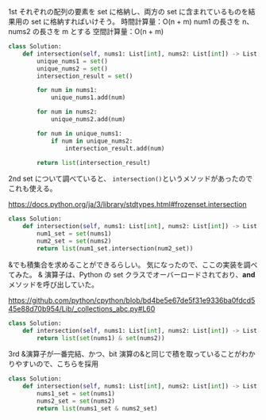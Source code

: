 1st
それぞれの配列の要素を set に格納し、両方の set に含まれているものを結果用の set に格納すればいけそう。
時間計算量：O(n + m) num1 の長さを n、nums2 の長さを m とする
空間計算量：O(n + m)

```python
class Solution:
    def intersection(self, nums1: List[int], nums2: List[int]) -> List[int]:
        unique_nums1 = set()
        unique_nums2 = set()
        intersection_result = set()

        for num in nums1:
            unique_nums1.add(num)

        for num in nums2:
            unique_nums2.add(num)

        for num in unique_nums1:
            if num in unique_nums2:
                intersection_result.add(num)

        return list(intersection_result)

```

2nd
set について調べていると、
`intersection()`というメソッドがあったのでこれも使える。

https://docs.python.org/ja/3/library/stdtypes.html#frozenset.intersection

```python
class Solution:
    def intersection(self, nums1: List[int], nums2: List[int]) -> List[int]:
        num1_set = set(nums1)
        num2_set = set(nums2)
        return list(num1_set.intersection(num2_set))
```

&でも積集合を求めることができるらしい。
気になったので、ここの実装を調べてみた。
& 演算子は、Python の set クラスでオーバーロードされており、**and** メソッドを呼び出していた。

https://github.com/python/cpython/blob/bd4be5e67de5f31e9336ba0fdcd545e88d70b954/Lib/_collections_abc.py#L60

```python
class Solution:
    def intersection(self, nums1: List[int], nums2: List[int]) -> List[int]:
        return list(set(nums1) & set(nums2))
```

3rd
&演算子が一番完結、かつ、bit 演算の&と同じで積を取っていることがわかりやすいので、こちらを採用

```python
class Solution:
    def intersection(self, nums1: List[int], nums2: List[int]) -> List[int]:
        nums1_set = set(nums1)
        nums2_set = set(nums2)
        return list(nums1_set & nums2_set)
```
